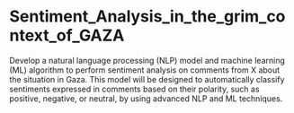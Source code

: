 # Sentiment_Analysis_in_the_grim_context_of_GAZA
Develop a natural language processing (NLP) model and machine learning (ML) algorithm to perform sentiment analysis on comments from X about the situation in Gaza. This model will be designed to automatically classify sentiments expressed in comments based on their polarity, such as positive, negative, or neutral, by using advanced NLP and ML techniques.
